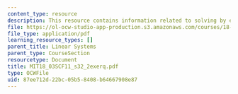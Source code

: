 ```yaml
---
content_type: resource
description: This resource contains information related to solving by elimination.
file: https://ol-ocw-studio-app-production.s3.amazonaws.com/courses/18-03sc-differential-equations-fall-2011/87ee712d22bc05b58408b64667908e87_MIT18_03SCF11_s32_2exerq.pdf
file_type: application/pdf
learning_resource_types: []
parent_title: Linear Systems
parent_type: CourseSection
resourcetype: Document
title: MIT18_03SCF11_s32_2exerq.pdf
type: OCWFile
uid: 87ee712d-22bc-05b5-8408-b64667908e87
---
```

